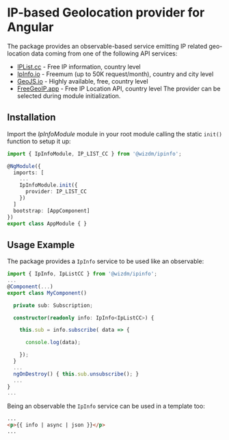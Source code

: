 # IP-based Geolocation provider for Angular
The package provides an observable-based service emitting IP related geo-location data coming from one of the following API services:
* [IPList.cc](https://iplist.cc) - Free IP information, country level
* [IpInfo.io](https://ipinfo.io) - Freemum (up to 50K request/month), country and city level
* [GeoJS.io](https://www.geojs.io) - Highly available, free, country level
* [FreeGeoIP.app](https://freegeoip.app) - Free IP Location API, country level
The provider can be selected during module initialization.

## Installation
Import the *IpInfoModule* module in your root module calling the static `init()` function to setup it up:
```typescript
import { IpInfoModule, IP_LIST_CC } from '@wizdm/ipinfo';

@NgModule({
  imports: [
    ...
    IpInfoModule.init({
      provider: IP_LIST_CC
    })
  ]
  bootstrap: [AppComponent]
})
export class AppModule { }
```

## Usage Example
The package provides a `IpInfo` service to be used like an observable:

```typescript
import { IpInfo, IpListCC } from '@wizdm/ipinfo';
...
@Component(...)
export class MyComponent()

  private sub: Subscription;

  constructor(readonly info: IpInfo<IpListCC>) {

    this.sub = info.subscribe( data => {

      console.log(data);

    });    
  }
  ...
  ngOnDestroy() { this.sub.unsubscribe(); }
  ...
}
...
```

Being an observable the `IpInfo` service can be used in a template too:

```html
...
<p>{{ info | async | json }}</p>
...
```